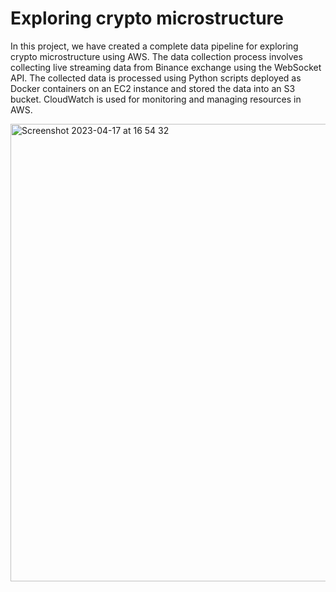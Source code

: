 # Exploring crypto microstructure

In this project, we have created a complete data pipeline for exploring crypto microstructure using AWS. The data collection process involves collecting live streaming data from Binance exchange using the WebSocket API. The collected data is processed using Python scripts deployed as Docker containers on an EC2 instance and stored the data into an S3 bucket. CloudWatch is used for monitoring and managing resources in AWS.

<img width="732" alt="Screenshot 2023-04-17 at 16 54 32" src="https://user-images.githubusercontent.com/74664634/232627695-19f6128f-35a3-4720-861c-9edad4e5a5a0.png">

